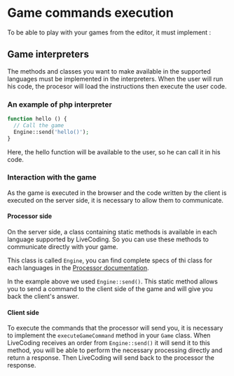 # Game commands execution

To be able to play with your games from the editor, it must implement :

## Game interpreters

The methods and classes you want to make available in the supported languages must be implemented in the interpreters. When the user will run his code, the procesor will load the instructions then execute the user code.

### An example of php interpreter

```php
function hello () {
  // Call the game
  Engine::send('hello()');
}
```
Here, the hello function will be available to the user, so he can call it in his code.

### Interaction with the game

As the game is executed in the browser and the code written by the client is executed on the server side, it is necessary to allow them to communicate.

#### Processor side

On the server side, a class containing static methods is available in each language supported by LiveCoding. So you can use these methods to communicate directly with your game.

This class is called `Engine`, you can find complete specs of thi class for each languages in the [Processor documentation](../server/engines.md).

In the example above we used `Engine::send()`. This static method allows you to send a command to the client side of the game and will give you back the client's answer.

#### Client side

To execute the commands that the processor will send you, it is necessary to implement the `executeGameCommand` method in your `Game` class. When LiveCoding receives an order from `Engine::send()` it will send it to this method, you will be able to perform the necessary processing directly and return a response. Then LiveCoding will send back to the processor the response.
